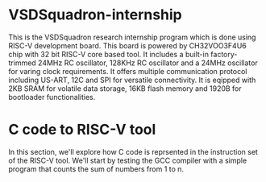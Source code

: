 # VSDSquadron-internship
This is the VSDSquadron research internship program which is done using RISC-V development board. This board is powered by CH32VOO3F4U6 chip with 32 bit RISC-V core based tool. It includes a built-in factory-trimmed 24MHz RC oscillator, 128KHz RC oscillator and a 24MHz oscillator for varing clock requirements. It offers multiple communication protocol including US-ART, 12C and SPI for versatile connectivity. It is eqipped with 2KB SRAM for volatile data storage, 16KB flash memory and 1920B for bootloader functionalities.
# C code to RISC-V tool
In this section, we'll explore how C code is reprsented in the instruction set of the RISC-V tool. We'll start by testing the GCC compiler with a simple program that counts the sum of numbers from 1 to n.

